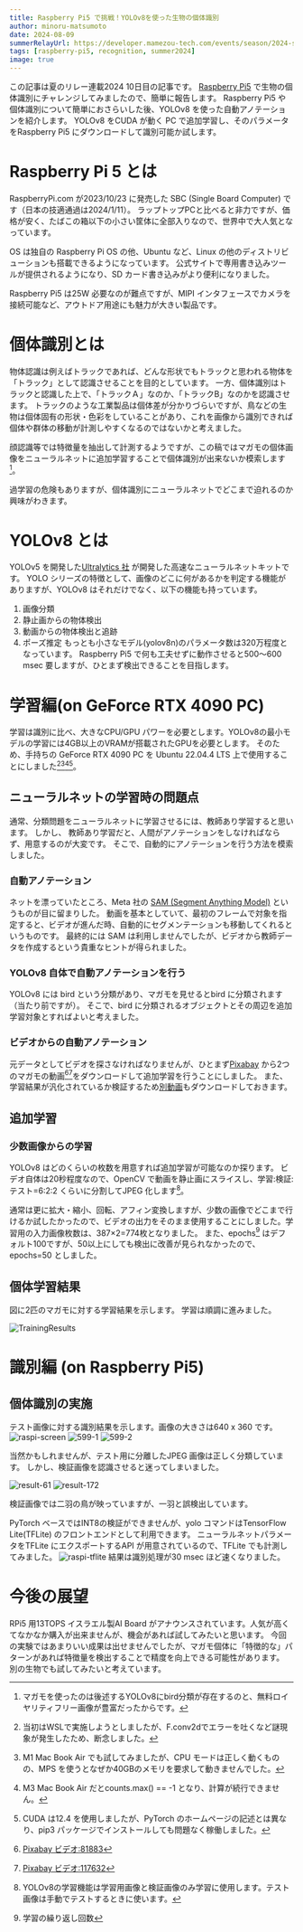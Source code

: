 ```yaml
---
title: Raspberry Pi5 で挑戦！YOLOv8を使った生物の個体識別
author: minoru-matsumoto
date: 2024-08-09
summerRelayUrl: https://developer.mamezou-tech.com/events/season/2024-summer/
tags: [raspberry-pi5, recognition, summer2024]
image: true
---
```


 この記事は夏のリレー連載2024 10日目の記事です。
 [Raspberry Pi5](https://www.raspberrypi.com/products/raspberry-pi-5/) で生物の個体識別にチャレンジしてみましたので、簡単に報告します。
 Raspberry Pi5 や個体識別について簡単におさらいした後、YOLOv8 を使った自動アノテーションを紹介します。
 YOLOv8 をCUDA が動く PC で追加学習し、そのパラメータをRaspberry Pi5 にダウンロードして識別可能か試します。

 # Raspberry Pi 5 とは

 RaspberryPi.com が2023/10/23 に発売した SBC (Single Board Computer) です（日本の技適通過は2024/1/11）。
 ラップトップPCと比べると非力ですが、価格が安く、たばこの箱以下の小さい筐体に全部入りなので、世界中で大人気となっています。

 OS は独自の Raspberry Pi OS の他、Ubuntu など、Linux の他のディストリビューションも搭載できるようになっています。
 公式サイトで専用書き込みツールが提供されるようになり、SD カード書き込みがより便利になりました。

 Raspberry Pi5 は25W 必要なのが難点ですが、MIPI インタフェースでカメラを接続可能など、アウトドア用途にも魅力が大きい製品です。

 # 個体識別とは

 物体認識は例えばトラックであれば、どんな形状でもトラックと思われる物体を「トラック」として認識させることを目的としています。
 一方、個体識別はトラックと認識した上で、「トラックＡ」なのか、「トラックB」なのかを認識させます。
トラックのような工業製品は個体差が分かりづらいですが、鳥などの生物は個体固有の形状・色彩をしていることがあり、これを画像から識別できれば個体や群体の移動が計測しやすくなるのではないかと考えました。

 顔認識等では特徴量を抽出して計測するようですが、この稿ではマガモの個体画像をニューラルネットに追加学習することで個体識別が出来ないか模索します[^1]。
 [^1]:マガモを使ったのは後述するYOLOv8にbird分類が存在するのと、無料ロイヤリティフリー画像が豊富だったからです。

 過学習の危険もありますが、個体識別にニューラルネットでどこまで迫れるのか興味がわきます。

 # YOLOv8 とは

 YOLOv5 を開発した[Ultralytics 社](https://ultralytics.com/) が開発した高速なニューラルネットキットです。
 YOLO シリーズの特徴として、画像のどこに何があるかを判定する機能がありますが、YOLOv8 はそれだけでなく、以下の機能も持っています。
 1. 画像分類
 2. 静止画からの物体検出
 3. 動画からの物体検出と追跡
 4. ポーズ推定
 もっとも小さなモデル(yolov8n)のパラメータ数は320万程度となっています。
 Raspberry Pi5 で何も工夫せずに動作させると500～600 msec 要しますが、ひとまず検出できることを目指します。

 # 学習編(on GeForce RTX 4090 PC)

 学習は識別に比べ、大きなCPU/GPU パワーを必要とします。YOLOv8の最小モデルの学習には4GB以上のVRAMが搭載されたGPUを必要とします。
 そのため、手持ちの GeForce RTX 4090 PC を Ubuntu 22.04.4 LTS 上で使用することにしました[^2][^3][^4][^5]。
 [^2]: 当初はWSLで実施しようとしましたが、F.conv2dでエラーを吐くなど謎現象が発生したため、断念しました。
 [^3]: M1 Mac Book Air でも試してみましたが、CPU モードは正しく動くものの、MPS を使うとなぜか40GBのメモリを要求して動きませんでした。
 [^4]: M3 Mac Book Air だとcounts.max() == -1 となり、計算が続行できません。
 [^5]: CUDA は12.4 を使用しましたが、PyTorch のホームページの記述とは異なり、pip3 パッケージでインストールしても問題なく稼働しました。

 ## ニューラルネットの学習時の問題点

 通常、分類問題をニューラルネットに学習させるには、教師あり学習すると思います。
 しかし、 教師あり学習だと、人間がアノテーションをしなければならず、用意するのが大変です。
 そこで、自動的にアノテーションを行う方法を模索しました。

 ### 自動アノテーション

 ネットを漂っていたところ、Meta 社の [SAM (Segment Anything Model)](https://segment-anything.com/) というものが目に留まりした。
 動画を基本としていて、最初のフレームで対象を指定すると、ビデオが進んだ時、自動的にセグメンテーションも移動してくれるというものです。
 最終的には SAM は利用しませんでしたが、ビデオから教師データを作成するという貴重なヒントが得られました。

 ### YOLOv8 自体で自動アノテーションを行う

 YOLOv8 には bird という分類があり、マガモを見せるとbird に分類されます（当たり前ですが）。
 そこで、bird に分類されるオブジェクトとその周辺を追加学習対象とすればよいと考えました。

 ### ビデオからの自動アノテーション

 元データとしてビデオを探さなければなりませんが、ひとまず[Pixabay](https://pixabay.com/) から2つのマガモの動画[^6][^7]をダウンロードして追加学習を行うことにしました。
 また、学習結果が汎化されているか検証するため[別動画](https://pixabay.com/ja/videos/%E3%82%A2%E3%83%92%E3%83%AB-%E3%83%9E%E3%82%AC%E3%83%A2-%E3%83%89%E3%83%AC%E3%82%A4%E3%82%AF-%E6%B0%B4%E9%B3%A5-108072/)もダウンロードしておきます。

 [^6]:[Pixabay ビデオ:81883](https://pixabay.com/ja/videos/%E3%82%A2%E3%83%92%E3%83%AB-%E6%B0%B4%E9%B3%A5-%E9%9B%A8-%E3%83%9E%E3%82%AC%E3%83%A2-%E7%BE%BD-81883/)
 [^7]:[Pixabay ビデオ:117632](https://pixabay.com/ja/videos/%E3%82%A2%E3%83%92%E3%83%AB-%E6%B0%B4%E9%B3%A5-%E9%B3%A5-%E3%83%89%E3%83%AC%E3%82%A4%E3%82%AF-117632/)

 ## 追加学習
 ### 少数画像からの学習

 YOLOv8 はどのくらいの枚数を用意すれば追加学習が可能なのか探ります。
 ビデオ自体は20秒程度なので、OpenCV で動画を静止画にスライスし、学習:検証:テスト=6:2:2 くらいに分割してJPEG 化します[^8]。
 [^8]:YOLOv8の学習機能は学習用画像と検証画像のみ学習に使用します。テスト画像は手動でテストするときに使います。

 通常は更に拡大・縮小、回転、アフィン変換しますが、少数の画像でどこまで行けるか試したかったので、ビデオの出力をそのまま使用することにしました。学習用の入力画像枚数は、387×2=774枚となりました。
 また、epochs[^9] はデフォルト100ですが、50以上にしても検出に改善が見られなかったので、epochs=50 としました。
 [^9]:学習の繰り返し回数

 ## 個体学習結果

 図に2匹のマガモに対する学習結果を示します。 学習は順調に進みました。

 ![TrainingResults](/img/blogs/2024/0809_rpi5-indivisual-recognition/results.png)

 # 識別編 (on Raspberry Pi5)
 ## 個体識別の実施

 テスト画像に対する識別結果を示します。画像の大きさは640 x 360 です。
 ![raspi-screen](/img/blogs/2024/0809_rpi5-indivisual-recognition/raspi-screen.png)
 ![599-1](/img/blogs/2024/0809_rpi5-indivisual-recognition/599-1.jpg)
 ![599-2](/img/blogs/2024/0809_rpi5-indivisual-recognition/599-2.jpg)

 当然かもしれませんが、テスト用に分離したJPEG 画像は正しく分類しています。
 しかし、検証画像を認識させると迷ってしまいました。

 ![result-61](/img/blogs/2024/0809_rpi5-indivisual-recognition/result-61.jpg)
 ![result-172](/img/blogs/2024/0809_rpi5-indivisual-recognition/result-172.jpg)

 検証画像では二羽の鳥が映っていますが、一羽と誤検出しています。

 PyTorch ベースではINT8の検証ができませんが、yolo コマンドはTensorFlow Lite(TFLite) のフロントエンドとして利用できます。
 ニューラルネットパラメータをTFLite にエクスポートするAPI が用意されているので、TFLite でも計測してみました。
 ![raspi-tflite](/img/blogs/2024/0809_rpi5-indivisual-recognition/raspi-tflite.png)
 結果は識別処理が30 msec ほど速くなりました。

 # 今後の展望

 RPi5 用13TOPS イスラエル製AI Board がアナウンスされています。人気が高くてなかなか購入が出来ませんが、機会があれば試してみたいと思います。
 今回の実験ではあまりいい成果は出せませんでしたが、マガモ個体に「特徴的な」パターンがあれば特徴量を検出することで精度を向上できる可能性があります。
 別の生物でも試してみたいと考えています。

